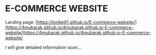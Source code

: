 # E-COMMERCE WEBSITE

Landing page:
[https://lordwill1.github.io/E-commerce-website/](https://4mubarak.github.io/4mubarak.github.io-E-commerce-website/)https://4mubarak.github.io/4mubarak.github.io-E-commerce-website/

I will give  detailed information soon...
